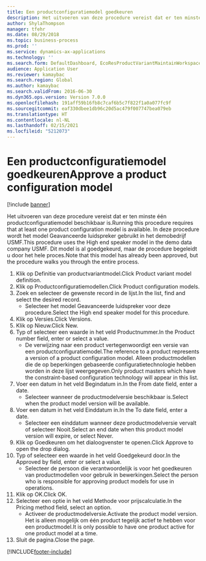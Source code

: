 ```yaml
---
title: Een productconfiguratiemodel goedkeuren
description: Het uitvoeren van deze procedure vereist dat er ten minste één productconfiguratiemodel beschikbaar is.
author: ShylaThompson
manager: tfehr
ms.date: 08/29/2018
ms.topic: business-process
ms.prod: ''
ms.service: dynamics-ax-applications
ms.technology: ''
ms.search.form: DefaultDashboard, EcoResProductVariantMaintainWorkspace, PCProductConfigurationModelListPage, PCProductModelVersion, PCApproveProductModelVersion, HcmWorkerLookUp
audience: Application User
ms.reviewer: kamaybac
ms.search.region: Global
ms.author: kamaybac
ms.search.validFrom: 2016-06-30
ms.dyn365.ops.version: Version 7.0.0
ms.openlocfilehash: 191aff59b16fb8c7caf6b5c7f822f1a0a077fc9f
ms.sourcegitcommit: eaf330dbee1db96c20d5ac479f007747bea079eb
ms.translationtype: HT
ms.contentlocale: nl-NL
ms.lasthandoff: 02/15/2021
ms.locfileid: "5212073"
---
```

# <a name="approve-a-product-configuration-model"></a><span data-ttu-id="a5d63-103">Een productconfiguratiemodel goedkeuren</span><span class="sxs-lookup"><span data-stu-id="a5d63-103">Approve a product configuration model</span></span>

[!include [banner](../../includes/banner.md)]

<span data-ttu-id="a5d63-104">Het uitvoeren van deze procedure vereist dat er ten minste één productconfiguratiemodel beschikbaar is.</span><span class="sxs-lookup"><span data-stu-id="a5d63-104">Running this procedure requires that at least one product configuration model is available.</span></span> <span data-ttu-id="a5d63-105">In deze procedure wordt het model Geavanceerde luidspreker gebruikt in het demobedrijf USMF.</span><span class="sxs-lookup"><span data-stu-id="a5d63-105">This procedure uses the High end speaker model in the demo data company USMF.</span></span> <span data-ttu-id="a5d63-106">Dit model is al goedgekeurd, maar de procedure begeleidt u door het hele proces.</span><span class="sxs-lookup"><span data-stu-id="a5d63-106">Note that this model has already been approved, but the procedure walks you through the entire process.</span></span>

1. <span data-ttu-id="a5d63-107">Klik op Definitie van productvariantmodel.</span><span class="sxs-lookup"><span data-stu-id="a5d63-107">Click Product variant model definition.</span></span>
2. <span data-ttu-id="a5d63-108">Klik op Productconfiguratiemodellen.</span><span class="sxs-lookup"><span data-stu-id="a5d63-108">Click Product configuration models.</span></span>
3. <span data-ttu-id="a5d63-109">Zoek en selecteer de gewenste record in de lijst.</span><span class="sxs-lookup"><span data-stu-id="a5d63-109">In the list, find and select the desired record.</span></span>
    * <span data-ttu-id="a5d63-110">Selecteer het model Geavanceerde luidspreker voor deze procedure.</span><span class="sxs-lookup"><span data-stu-id="a5d63-110">Select the High end speaker model for this procedure.</span></span>  
4. <span data-ttu-id="a5d63-111">Klik op Versies.</span><span class="sxs-lookup"><span data-stu-id="a5d63-111">Click Versions.</span></span>
5. <span data-ttu-id="a5d63-112">Klik op Nieuw.</span><span class="sxs-lookup"><span data-stu-id="a5d63-112">Click New.</span></span>
6. <span data-ttu-id="a5d63-113">Typ of selecteer een waarde in het veld Productnummer.</span><span class="sxs-lookup"><span data-stu-id="a5d63-113">In the Product number field, enter or select a value.</span></span>
    * <span data-ttu-id="a5d63-114">De verwijzing naar een product vertegenwoordigt een versie van een productconfiguratiemodel.</span><span class="sxs-lookup"><span data-stu-id="a5d63-114">The reference to a product represents a version of a product configuration model.</span></span> <span data-ttu-id="a5d63-115">Alleen productmodellen die de op beperkingen gebaseerde configuratietechnologie hebben worden in deze lijst weergegeven.</span><span class="sxs-lookup"><span data-stu-id="a5d63-115">Only product masters which have the constraint-based configuration technology will appear in this list.</span></span>  
7. <span data-ttu-id="a5d63-116">Voer een datum in het veld Begindatum in.</span><span class="sxs-lookup"><span data-stu-id="a5d63-116">In the From date field, enter a date.</span></span>
    * <span data-ttu-id="a5d63-117">Selecteer wanneer de productmodelversie beschikbaar is.</span><span class="sxs-lookup"><span data-stu-id="a5d63-117">Select when the product model version will be available.</span></span>  
8. <span data-ttu-id="a5d63-118">Voer een datum in het veld Einddatum in.</span><span class="sxs-lookup"><span data-stu-id="a5d63-118">In the To date field, enter a date.</span></span>
    * <span data-ttu-id="a5d63-119">Selecteer een einddatum wanneer deze productmodelversie vervalt of selecteer Nooit.</span><span class="sxs-lookup"><span data-stu-id="a5d63-119">Select an end date when this product model version will expire, or select Never.</span></span>  
9. <span data-ttu-id="a5d63-120">Klik op Goedkeuren om het dialoogvenster te openen.</span><span class="sxs-lookup"><span data-stu-id="a5d63-120">Click Approve to open the drop dialog.</span></span>
10. <span data-ttu-id="a5d63-121">Typ of selecteer een waarde in het veld Goedgekeurd door.</span><span class="sxs-lookup"><span data-stu-id="a5d63-121">In the Approved by field, enter or select a value.</span></span>
    * <span data-ttu-id="a5d63-122">Selecteer de persoon die verantwoordelijk is voor het goedkeuren van productmodellen voor gebruik in bewerkingen.</span><span class="sxs-lookup"><span data-stu-id="a5d63-122">Select the person who is responsible for approving product models for use in operations.</span></span>  
11. <span data-ttu-id="a5d63-123">Klik op OK.</span><span class="sxs-lookup"><span data-stu-id="a5d63-123">Click OK.</span></span>
12. <span data-ttu-id="a5d63-124">Selecteer een optie in het veld Methode voor prijscalculatie.</span><span class="sxs-lookup"><span data-stu-id="a5d63-124">In the Pricing method field, select an option.</span></span>
    * <span data-ttu-id="a5d63-125">Activeer de productmodelversie.</span><span class="sxs-lookup"><span data-stu-id="a5d63-125">Activate the product model version.</span></span> <span data-ttu-id="a5d63-126">Het is alleen mogelijk om één product tegelijk actief te hebben voor een productmodel.</span><span class="sxs-lookup"><span data-stu-id="a5d63-126">It is only possible to have one product active for one product model at a time.</span></span>  
13. <span data-ttu-id="a5d63-127">Sluit de pagina.</span><span class="sxs-lookup"><span data-stu-id="a5d63-127">Close the page.</span></span>



[!INCLUDE[footer-include](../../../includes/footer-banner.md)]